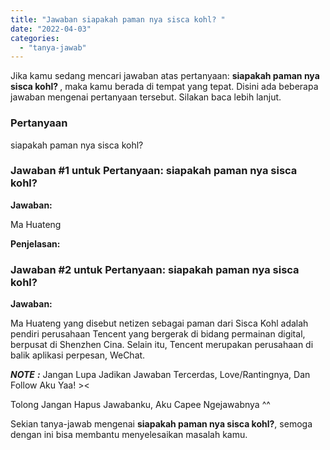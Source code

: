 ```yaml
---
title: "Jawaban siapakah paman nya sisca kohl? ​"
date: "2022-04-03"
categories: 
  - "tanya-jawab"
---
```


Jika kamu sedang mencari jawaban atas pertanyaan: **siapakah paman nya sisca kohl? ​**, maka kamu berada di tempat yang tepat. Disini ada beberapa jawaban mengenai pertanyaan tersebut. Silakan baca lebih lanjut.

### Pertanyaan

siapakah paman nya sisca kohl? ​

### Jawaban #1 untuk Pertanyaan: siapakah paman nya sisca kohl? ​

**Jawaban:**

Ma Huateng

**Penjelasan:**

### Jawaban #2 untuk Pertanyaan: siapakah paman nya sisca kohl? ​

**Jawaban:**

Ma Huateng yang disebut netizen sebagai paman dari Sisca Kohl adalah pendiri perusahaan Tencent yang bergerak di bidang permainan digital, berpusat di Shenzhen Cina. Selain itu, Tencent merupakan perusahaan di balik aplikasi perpesan, WeChat.

**_NOTE_** **_:_** Jangan Lupa Jadikan Jawaban Tercerdas, Love/Rantingnya, Dan Follow Aku Yaa! ><

Tolong Jangan Hapus Jawabanku, Aku Capee Ngejawabnya ^^

Sekian tanya-jawab mengenai **siapakah paman nya sisca kohl? ​**, semoga dengan ini bisa membantu menyelesaikan masalah kamu.
